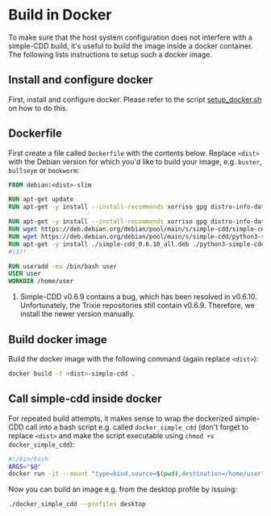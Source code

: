 # Build in Docker

To make sure that the host system configuration does not interfere with a
simple-CDD build, it's useful to build the image inside a docker container. The
following lists instructions to setup such a docker image.

## Install and configure docker

First, install and configure docker. Please refer to the script
[setup_docker.sh](https://github.com/swvanbuuren/simple-cdd-yaml-recipes/blob/master/scripts/setup_docker.sh)
on how to do this.

## Dockerfile

First create a file called `Dockerfile` with the contents below. Replace
`<dist>` with the Debian version for which you'd like to build your image, e.g.
`buster`, `bullseye` or `bookworm`:

```Dockerfile
FROM debian:<dist>-slim

RUN apt-get update
RUN apt-get -y install --install-recommends xorriso gpg distro-info-data wget

RUN apt-get -y install --install-recommends xorriso gpg distro-info-data wget
RUN wget https://deb.debian.org/debian/pool/main/s/simple-cdd/simple-cdd_0.6.10_all.deb
RUN wget https://deb.debian.org/debian/pool/main/s/simple-cdd/python3-simple-cdd_0.6.10_all.deb
RUN apt-get -y install ./simple-cdd_0.6.10_all.deb ./python3-simple-cdd_0.6.10_all.deb
#(1)!

RUN useradd -ms /bin/bash user
USER user
WORKDIR /home/user
```

1. Simple-CDD v0.6.9 contains a bug, which has been resolved in v0.6.10.
   Unfortunately, the Trixie repositories still contain v0.6.9. Therefore, we install the newer version manually.

## Build docker image

Build the docker image with the following command (again replace `<dist>`):
```bash
docker build -t <dist>-simple-cdd .
```

## Call simple-cdd inside docker

For repeated build attempts, it makes sense to wrap the dockerized simple-CDD
call into a bash script e.g. called `docker_simple_cdd` (don't forget to replace
`<dist>` and make the script executable using `chmod +x docker_simple_cdd`):
```bash
#!/bin/bash
ARGS="$@"
docker run -it --mount "type=bind,source=$(pwd),destination=/home/user" <dist>-simple-cdd /bin/sh -c "simple-cdd $ARGS"
```

Now you can build an image e.g. from the desktop profile by issuing:

```bash
./docker_simple_cdd --profiles desktop
```
